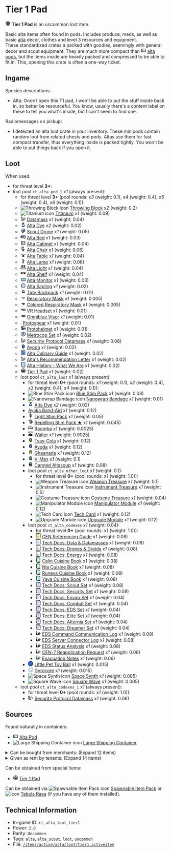 # Tier 1 Pad

<img src="https://raw.githubusercontent.com/Ceterai/Enternia/main/items/active/alta/loot/tier1.png" alt="Tier 1 Pad icon" loading="lazy" width="auto" height="16px"/> **Tier 1 Pad** is an uncommon loot item.

Basic alta items often found in pods. Includes produce, meds, as well as basic [alta](https://ceterai.github.io/MyEnternia/Wiki/Tags/Alta) decor, clothes and level 3 resources and equipment.  
These standardized crates a packed with goodies, seemingly with general decor and scout equipment. They are much more compact than <img src="https://raw.githubusercontent.com/Ceterai/Enternia/main/objects/alta/city/pod/icon.png" alt="Alta Pod icon" loading="lazy" width="auto" height="16px"/> [alta pods](https://ceterai.github.io/MyEnternia/Wiki/AltaPod), but the items inside are heavily packed and compressed to be able to fit in. This, opening this crate is often a one-way ticket.

## Ingame

Species descriptions:

- Alta: Once I open this T1 pad, I won't be able to put the stuff inside back in, so better be resourceful. You know, usually there's a content label on these to tell you what's inside, but I can't seem to find one.

Radiomessages on pickup:

- I detected an alta loot crate in your inventory. These minipods contain random loot from related chests and pods. Altas use them for fast compact transfer, thus everything inside is packed tightly. You won't be able to put things back if you open it.

## Loot

When used:

- for threat level **3+**:
- loot pool `ct_alta_pod_1` x*1* (always present):
  - for threat level **3+** (pool rounds: x*3* (weight: 0.1), x*4* (weight: 0.4), x*5* (weight: 0.4), x*6* (weight: 0.1)):
  - <img src="https://starbounder.org/mediawiki/images/d/d3/Throwing_Block.png" alt="Throwing Block icon" loading="lazy" width="10px" height="10px"/> [Throwing Block](https://starbounder.org/Throwing_Block) x*2* (weight: 0.2)
  - <img src="https://starbounder.org/mediawiki/images/3/34/Titanium_Ore.png" alt="Titanium icon" loading="lazy" width="16px" height="16px"/> [Titanium](https://starbounder.org/Titanium_Ore) x*1* (weight: 0.09)
  - <img src="https://raw.githubusercontent.com/Ceterai/Enternia/main/items/generic/crafting/alta/datamass.png" alt="Datamass icon" loading="lazy" width="auto" height="16px"/> [Datamass](https://ceterai.github.io/MyEnternia/Wiki/Datamass) x*1* (weight: 0.04)
  - <img src="https://raw.githubusercontent.com/Ceterai/Enternia/main/items/generic/dyes/alta/ct_alta_dye.png" alt="Alta Dye icon" loading="lazy" width="auto" height="16px"/> [Alta Dye](https://ceterai.github.io/MyEnternia/Wiki/AltaDye) x*2* (weight: 0.02)
  - <img src="https://raw.githubusercontent.com/Ceterai/Enternia/main/items/active/alta/spawners/drones/scout.png" alt="Scout Drone icon" loading="lazy" width="auto" height="16px"/> [Scout Drone](https://ceterai.github.io/MyEnternia/Wiki/ScoutDrone) x*1* (weight: 0.05)
  - <img src="https://raw.githubusercontent.com/Ceterai/Enternia/main/objects/alta/basic/bed/icon.png" alt="Alta Bed icon" loading="lazy" width="auto" height="16px"/> [Alta Bed](https://ceterai.github.io/MyEnternia/Wiki/AltaBed) x*1* (weight: 0.03)
  - <img src="https://raw.githubusercontent.com/Ceterai/Enternia/main/objects/alta/basic/cabinet/icon.png" alt="Alta Cabinet icon" loading="lazy" width="auto" height="16px"/> [Alta Cabinet](https://ceterai.github.io/MyEnternia/Wiki/AltaCabinet) x*1* (weight: 0.04)
  - <img src="https://raw.githubusercontent.com/Ceterai/Enternia/main/objects/alta/basic/chair/icon.png" alt="Alta Chair icon" loading="lazy" width="auto" height="16px"/> [Alta Chair](https://ceterai.github.io/MyEnternia/Wiki/AltaChair) x*1* (weight: 0.06)
  - <img src="https://raw.githubusercontent.com/Ceterai/Enternia/main/objects/alta/basic/table/icon.png" alt="Alta Table icon" loading="lazy" width="auto" height="16px"/> [Alta Table](https://ceterai.github.io/MyEnternia/Wiki/AltaTable) x*1* (weight: 0.04)
  - <img src="https://raw.githubusercontent.com/Ceterai/Enternia/main/objects/alta/basic/lamp/icon.png" alt="Alta Lamp icon" loading="lazy" width="auto" height="16px"/> [Alta Lamp](https://ceterai.github.io/MyEnternia/Wiki/AltaLamp) x*1* (weight: 0.06)
  - <img src="https://raw.githubusercontent.com/Ceterai/Enternia/main/objects/alta/basic/light/icon.png" alt="Alta Light icon" loading="lazy" width="auto" height="16px"/> [Alta Light](https://ceterai.github.io/MyEnternia/Wiki/AltaLight) x*1* (weight: 0.04)
  - <img src="https://raw.githubusercontent.com/Ceterai/Enternia/main/objects/alta/basic/shelf/icon.png" alt="Alta Shelf icon" loading="lazy" width="auto" height="16px"/> [Alta Shelf](https://ceterai.github.io/MyEnternia/Wiki/AltaShelf) x*1* (weight: 0.04)
  - <img src="https://raw.githubusercontent.com/Ceterai/Enternia/main/objects/alta/basic/monitor/icon.png" alt="Alta Monitor icon" loading="lazy" width="auto" height="16px"/> [Alta Monitor](https://ceterai.github.io/MyEnternia/Wiki/AltaMonitor) x*1* (weight: 0.03)
  - <img src="https://raw.githubusercontent.com/Ceterai/Enternia/main/objects/alta/city/sapling/icon.png" alt="Alta Sapling icon" loading="lazy" width="auto" height="16px"/> [Alta Sapling](https://ceterai.github.io/MyEnternia/Wiki/AltaSapling) x*1* (weight: 0.02)
  - <img src="https://raw.githubusercontent.com/Ceterai/Enternia/main/items/armors/alta/other/backpack/icon.png" alt="Tidy Backpack icon" loading="lazy" width="auto" height="16px"/> [Tidy Backpack](https://ceterai.github.io/MyEnternia/Wiki/TidyBackpack) x*1* (weight: 0.01)
  - <img src="https://raw.githubusercontent.com/Ceterai/Enternia/main/items/armors/alta/other/respiratory_mask/icon.png" alt="Respiratory Mask icon" loading="lazy" width="auto" height="16px"/> [Respiratory Mask](https://ceterai.github.io/MyEnternia/Wiki/RespiratoryMask) x*1* (weight: 0.005)
  - <img src="https://raw.githubusercontent.com/Ceterai/Enternia/main/items/armors/alta/other/respiratory_mask_colorful/icon.png" alt="Colored Respiratory Mask icon" loading="lazy" width="auto" height="16px"/> [Colored Respiratory Mask](https://ceterai.github.io/MyEnternia/Wiki/ColoredRespiratoryMask) x*1* (weight: 0.005)
  - <img src="https://raw.githubusercontent.com/Ceterai/Enternia/main/items/armors/alta/other/vr_headset/icon.png" alt="VR Headset icon" loading="lazy" width="auto" height="16px"/> [VR Headset](https://ceterai.github.io/MyEnternia/Wiki/VRHeadset) x*1* (weight: 0.01)
  - <img src="https://raw.githubusercontent.com/Ceterai/Enternia/main/items/armors/alta/other/visor/icon.png" alt="Omniblue Visor icon" loading="lazy" width="auto" height="16px"/> [Omniblue Visor](https://ceterai.github.io/MyEnternia/Wiki/OmniblueVisor) x*1* (weight: 0.01)
  - <img src="https://raw.githubusercontent.com/Ceterai/Enternia/main/items/active/weapons/melee/alta/spear/ct_protospear.png" alt="Protospear icon" loading="lazy" width="auto" height="16px"/> [Protospear](https://ceterai.github.io/MyEnternia/Wiki/Protospear) x*1* (weight: 0.01)
  - <img src="https://raw.githubusercontent.com/Ceterai/Enternia/main/items/armors/alta/tier4/proto/helmet/icon.png" alt="Protohelmet icon" loading="lazy" width="auto" height="16px"/> [Protohelmet](https://ceterai.github.io/MyEnternia/Wiki/Protohelmet) x*1* (weight: 0.01)
  - <img src="https://raw.githubusercontent.com/Ceterai/Enternia/main/items/active/alta/sets/metrocop.png" alt="Metrocop Set icon" loading="lazy" width="auto" height="16px"/> [Metrocop Set](https://ceterai.github.io/MyEnternia/Wiki/MetrocopSet) x*1* (weight: 0.02)
  - <img src="https://raw.githubusercontent.com/Ceterai/Enternia/main/items/generic/crafting/alta/datamass.png" alt="Security Protocol Datamass icon" loading="lazy" width="auto" height="16px"/> [Security Protocol Datamass](https://ceterai.github.io/MyEnternia/Wiki/SecurityProtocolDatamass) x*1* (weight: 0.06)
  - <img src="https://raw.githubusercontent.com/Ceterai/Enternia/main/items/generic/food/shop/drinks/ct_aya_soda.png" alt="Ayoda icon" loading="lazy" width="auto" height="16px"/> [Ayoda](https://ceterai.github.io/MyEnternia/Wiki/Ayoda) x*1* (weight: 0.02)
  - <img src="https://raw.githubusercontent.com/Ceterai/Enternia/main/codex/alta/ebook/security.png" alt="Alta Culinary Guide icon" loading="lazy" width="auto" height="16px"/> [Alta Culinary Guide](https://ceterai.github.io/MyEnternia/Wiki/AltaCulinaryGuide) x*1* (weight: 0.02)
  - <img src="https://raw.githubusercontent.com/Ceterai/Enternia/main/items/generic/crafting/alta/datamass.png" alt="Alta's Recommendation Letter icon" loading="lazy" width="auto" height="16px"/> [Alta's Recommendation Letter](https://ceterai.github.io/MyEnternia/Wiki/Alta'sRecommendationLetter) x*1* (weight: 0.02)
  - <img src="https://raw.githubusercontent.com/Ceterai/Enternia/main/codex/alta/ebook/basic.png" alt="Alta History - What We Are icon" loading="lazy" width="auto" height="16px"/> [Alta History - What We Are](https://ceterai.github.io/MyEnternia/Wiki/AltaHistory-WhatWeAre) x*1* (weight: 0.02)
  - <img src="https://raw.githubusercontent.com/Ceterai/Enternia/main/items/active/alta/loot/tier1.png" alt="Tier 1 Pad icon" loading="lazy" width="auto" height="16px"/> [Tier 1 Pad](https://ceterai.github.io/MyEnternia/Wiki/Tier1Pad) x*1* (weight: 0.02)
  - loot pool `ct_alta_loot` x*1* (always present):
    - for threat level **0+** (pool rounds: x*1* (weight: 0.1), x*2* (weight: 0.4), x*3* (weight: 0.4), x*4* (weight: 0.1)):
    - <img src="https://starbounder.org/mediawiki/images/3/3a/Blue-Stim-Pack.png" alt="Blue Stim Pack icon" loading="lazy" width="7px" height="14px"/> [Blue Stim Pack](https://starbounder.org/Blue_Stim_Pack) x*1* (weight: 0.03)
    - <img src="https://starbounder.org/mediawiki/images/7/7c/Nanowrap_Bandage.png" alt="Nanowrap Bandage icon" loading="lazy" width="16px" height="10px"/> [Nanowrap Bandage](https://starbounder.org/Nanowrap_Bandage) x*1* (weight: 0.01)
    - <img src="https://raw.githubusercontent.com/Ceterai/Enternia/main/items/generic/dyes/alta/ct_alta_dye.png" alt="Alta Dye icon" loading="lazy" width="auto" height="16px"/> [Alta Dye](https://ceterai.github.io/MyEnternia/Wiki/AltaDye) x*2* (weight: 0.02)
    - [Ayaka Band-Aid](https://ceterai.github.io/MyEnternia/Wiki/AyakaBand-Aid) x*1* (weight: 0.12)
    - <img src="https://raw.githubusercontent.com/Ceterai/Enternia/main/items/generic/other/ct_hevikai_stim.png" alt="Light Stim Pack icon" loading="lazy" width="auto" height="16px"/> [Light Stim Pack](https://ceterai.github.io/MyEnternia/Wiki/LightStimPack) x*1* (weight: 0.05)
    - <img src="https://raw.githubusercontent.com/Ceterai/Enternia/main/items/generic/other/ct_catalyst.png" alt="Repelling Stim Pack ★ icon" loading="lazy" width="auto" height="16px"/> [Repelling Stim Pack ★](https://ceterai.github.io/MyEnternia/Wiki/RepellingStimPack) x*1* (weight: 0.045)
    - <img src="https://raw.githubusercontent.com/Ceterai/Enternia/main/items/active/alta/spawners/helpers/roomba.png" alt="Roomba icon" loading="lazy" width="auto" height="16px"/> [Roomba](https://ceterai.github.io/MyEnternia/Wiki/Roomba) x*1* (weight: 0.0025)
    - <img src="https://raw.githubusercontent.com/Ceterai/Enternia/main/items/active/alta/spawners/helpers/waiter.png" alt="Waiter icon" loading="lazy" width="auto" height="16px"/> [Waiter](https://ceterai.github.io/MyEnternia/Wiki/Waiter) x*1* (weight: 0.0025)
    - <img src="https://raw.githubusercontent.com/Ceterai/Enternia/main/items/generic/food/shop/drinks/ct_tsay_cola.png" alt="Tsay-Cola icon" loading="lazy" width="auto" height="16px"/> [Tsay-Cola](https://ceterai.github.io/MyEnternia/Wiki/Tsay-Cola) x*1* (weight: 0.12)
    - <img src="https://raw.githubusercontent.com/Ceterai/Enternia/main/items/generic/food/shop/drinks/ct_aya_soda.png" alt="Ayoda icon" loading="lazy" width="auto" height="16px"/> [Ayoda](https://ceterai.github.io/MyEnternia/Wiki/Ayoda) x*1* (weight: 0.12)
    - <img src="https://raw.githubusercontent.com/Ceterai/Enternia/main/items/generic/food/shop/drinks/ct_gheanade.png" alt="Gheanade icon" loading="lazy" width="auto" height="16px"/> [Gheanade](https://ceterai.github.io/MyEnternia/Wiki/Gheanade) x*1* (weight: 0.12)
    - <img src="https://raw.githubusercontent.com/Ceterai/Enternia/main/items/generic/food/shop/drinks/ct_vmax.png" alt="V-Max icon" loading="lazy" width="auto" height="16px"/> [V-Max](https://ceterai.github.io/MyEnternia/Wiki/V-Max) x*1* (weight: 0.1)
    - <img src="https://raw.githubusercontent.com/Ceterai/Enternia/main/items/generic/food/shop/ct_alta_soup_canned.png" alt="Canned Altasoup icon" loading="lazy" width="auto" height="16px"/> [Canned Altasoup](https://ceterai.github.io/MyEnternia/Wiki/CannedAltasoup) x*1* (weight: 0.08)
    - loot pool `ct_alta_other_loot` x*1* (weight: 0.1):
      - for threat level **0+** (pool rounds: x*1* (weight: 1.0)):
      - <img src="https://starbounder.org/mediawiki/images/2/20/Weapon_Chest.png" alt="Weapon Treasure icon" loading="lazy" width="18px" height="10.5px"/> [Weapon Treasure](https://starbounder.org/Treasure#Weapon) x*1* (weight: 0.1)
      - <img src="https://starbounder.org/mediawiki/images/6/67/Platinum_Drill.png" alt="Instrument Treasure icon" loading="lazy" width="24px" height="11.25px"/> [Instrument Treasure](https://starbounder.org/Tool_(treasure)) x*1* (weight: 0.5)
      - <img src="https://starbounder.org/mediawiki/images/9/93/Crystal_Backpack_Icon.png" alt="Costume Treasure icon" loading="lazy" width="16px" height="16px"/> [Costume Treasure](https://starbounder.org/Treasure#Costume) x*1* (weight: 0.04)
      - <img src="https://starbounder.org/mediawiki/images/6/68/Manipulator_Module.png" alt="Manipulator Module icon" loading="lazy" width="10px" height="16px"/> [Manipulator Module](https://starbounder.org/Manipulator_Module) x*1* (weight: 0.12)
      - <img src="https://starbounder.org/mediawiki/images/6/6f/Tech_Card.png" alt="Tech Card icon" loading="lazy" width="14px" height="10px"/> [Tech Card](https://starbounder.org/Tech_Card) x*1* (weight: 0.12)
      - <img src="https://starbounder.org/mediawiki/images/2/2e/Upgrade_Module.png" alt="Upgrade Module icon" loading="lazy" width="16px" height="15px"/> [Upgrade Module](https://starbounder.org/Upgrade_Module) x*1* (weight: 0.12)
    - loot pool `ct_alta_codexes` x*1* (weight: 0.04):
      - for threat level **0+** (pool rounds: x*1* (weight: 1.0)):
      - <img src="https://raw.githubusercontent.com/Ceterai/Enternia/main/codex/alta/paper/title.png" alt="CEN Referencing Guide icon" loading="lazy" width="auto" height="16px"/> [CEN Referencing Guide](https://ceterai.github.io/MyEnternia/Wiki/CENReferencingGuide) x*1* (weight: 0.08)
      - <img src="https://raw.githubusercontent.com/Ceterai/Enternia/main/codex/alta/paper/short.png" alt="Tech Docs: Data & Datamasses icon" loading="lazy" width="auto" height="16px"/> [Tech Docs: Data & Datamasses](https://ceterai.github.io/MyEnternia/Wiki/TechDocs-Data&Datamasses) x*1* (weight: 0.08)
      - <img src="https://raw.githubusercontent.com/Ceterai/Enternia/main/codex/alta/paper/short.png" alt="Tech Docs: Drones & Droids icon" loading="lazy" width="auto" height="16px"/> [Tech Docs: Drones & Droids](https://ceterai.github.io/MyEnternia/Wiki/TechDocs-Drones&Droids) x*1* (weight: 0.08)
      - <img src="https://raw.githubusercontent.com/Ceterai/Enternia/main/codex/alta/paper/short.png" alt="Tech Docs: Energy icon" loading="lazy" width="auto" height="16px"/> [Tech Docs: Energy](https://ceterai.github.io/MyEnternia/Wiki/TechDocs-Energy) x*1* (weight: 0.08)
      - <img src="https://raw.githubusercontent.com/Ceterai/Enternia/main/codex/alta/ebook/gyera.png" alt="Calin Cuisine Book icon" loading="lazy" width="auto" height="16px"/> [Calin Cuisine Book](https://ceterai.github.io/MyEnternia/Wiki/CalinCuisineBook) x*1* (weight: 0.08)
      - <img src="https://raw.githubusercontent.com/Ceterai/Enternia/main/codex/alta/ebook/gyera.png" alt="Nia Cuisine Book icon" loading="lazy" width="auto" height="16px"/> [Nia Cuisine Book](https://ceterai.github.io/MyEnternia/Wiki/NiaCuisineBook) x*1* (weight: 0.08)
      - <img src="https://raw.githubusercontent.com/Ceterai/Enternia/main/codex/alta/ebook/gyera.png" alt="Runeva Cuisine Book icon" loading="lazy" width="auto" height="16px"/> [Runeva Cuisine Book](https://ceterai.github.io/MyEnternia/Wiki/RunevaCuisineBook) x*1* (weight: 0.08)
      - <img src="https://raw.githubusercontent.com/Ceterai/Enternia/main/codex/alta/ebook/gyera.png" alt="Yava Cuisine Book icon" loading="lazy" width="auto" height="16px"/> [Yava Cuisine Book](https://ceterai.github.io/MyEnternia/Wiki/YavaCuisineBook) x*1* (weight: 0.08)
      - <img src="https://raw.githubusercontent.com/Ceterai/Enternia/main/codex/alta/paper/long.png" alt="Tech Docs: Scout Set icon" loading="lazy" width="auto" height="16px"/> [Tech Docs: Scout Set](https://ceterai.github.io/MyEnternia/Wiki/TechDocs-ScoutSet) x*1* (weight: 0.08)
      - <img src="https://raw.githubusercontent.com/Ceterai/Enternia/main/codex/alta/paper/long.png" alt="Tech Docs: Security Set icon" loading="lazy" width="auto" height="16px"/> [Tech Docs: Security Set](https://ceterai.github.io/MyEnternia/Wiki/TechDocs-SecuritySet) x*1* (weight: 0.08)
      - <img src="https://raw.githubusercontent.com/Ceterai/Enternia/main/codex/alta/paper/long.png" alt="Tech Docs: Enviro Set icon" loading="lazy" width="auto" height="16px"/> [Tech Docs: Enviro Set](https://ceterai.github.io/MyEnternia/Wiki/TechDocs-EnviroSet) x*1* (weight: 0.04)
      - <img src="https://raw.githubusercontent.com/Ceterai/Enternia/main/codex/alta/paper/long.png" alt="Tech Docs: Combat Set icon" loading="lazy" width="auto" height="16px"/> [Tech Docs: Combat Set](https://ceterai.github.io/MyEnternia/Wiki/TechDocs-CombatSet) x*1* (weight: 0.04)
      - <img src="https://raw.githubusercontent.com/Ceterai/Enternia/main/codex/alta/paper/long.png" alt="Tech Docs: EDS Set icon" loading="lazy" width="auto" height="16px"/> [Tech Docs: EDS Set](https://ceterai.github.io/MyEnternia/Wiki/TechDocs-EDSSet) x*1* (weight: 0.04)
      - <img src="https://raw.githubusercontent.com/Ceterai/Enternia/main/codex/alta/paper/long.png" alt="Tech Docs: Elite Set icon" loading="lazy" width="auto" height="16px"/> [Tech Docs: Elite Set](https://ceterai.github.io/MyEnternia/Wiki/TechDocs-EliteSet) x*1* (weight: 0.04)
      - <img src="https://raw.githubusercontent.com/Ceterai/Enternia/main/codex/alta/paper/long.png" alt="Tech Docs: Alternia Set icon" loading="lazy" width="auto" height="16px"/> [Tech Docs: Alternia Set](https://ceterai.github.io/MyEnternia/Wiki/TechDocs-AlterniaSet) x*1* (weight: 0.04)
      - <img src="https://raw.githubusercontent.com/Ceterai/Enternia/main/codex/alta/paper/long.png" alt="Tech Docs: Dreamer Set icon" loading="lazy" width="auto" height="16px"/> [Tech Docs: Dreamer Set](https://ceterai.github.io/MyEnternia/Wiki/TechDocs-DreamerSet) x*1* (weight: 0.04)
      - <img src="https://raw.githubusercontent.com/Ceterai/Enternia/main/codex/alta/datamass/eds.png" alt="EDS Command Communication Log icon" loading="lazy" width="auto" height="16px"/> [EDS Command Communication Log](https://ceterai.github.io/MyEnternia/Wiki/EDSCommandCommunicationLog) x*1* (weight: 0.08)
      - <img src="https://raw.githubusercontent.com/Ceterai/Enternia/main/codex/alta/datamass/eds.png" alt="EDS Server Connector Log icon" loading="lazy" width="auto" height="16px"/> [EDS Server Connector Log](https://ceterai.github.io/MyEnternia/Wiki/EDSServerConnectorLog) x*1* (weight: 0.08)
      - <img src="https://raw.githubusercontent.com/Ceterai/Enternia/main/codex/alta/datamass/eds.png" alt="EDS Status Analysis icon" loading="lazy" width="auto" height="16px"/> [EDS Status Analysis](https://ceterai.github.io/MyEnternia/Wiki/EDSStatusAnalysis) x*1* (weight: 0.08)
      - <img src="https://raw.githubusercontent.com/Ceterai/Enternia/main/codex/alta/datamass/plasma.png" alt="CEN-7 Reapplication Request icon" loading="lazy" width="auto" height="16px"/> [CEN-7 Reapplication Request](https://ceterai.github.io/MyEnternia/Wiki/CEN-7ReapplicationRequest) x*1* (weight: 0.06)
      - <img src="https://raw.githubusercontent.com/Ceterai/Enternia/main/codex/alta/datamass/impulse.png" alt="Evacuation Notes icon" loading="lazy" width="auto" height="16px"/> [Evacuation Notes](https://ceterai.github.io/MyEnternia/Wiki/EvacuationNotes) x*1* (weight: 0.06)
    - <img src="https://raw.githubusercontent.com/Ceterai/Enternia/main/items/throwables/toys/ct_alta_toy_pet_ball.png" alt="Little Pet Toy Ball icon" loading="lazy" width="auto" height="16px"/> [Little Pet Toy Ball](https://ceterai.github.io/MyEnternia/Wiki/LittlePetToyBall) x*1* (weight: 0.015)
    - <img src="https://raw.githubusercontent.com/Ceterai/Enternia/main/items/throwables/ct_alta_testing_ball.png" alt="Gyrocore icon" loading="lazy" width="auto" height="16px"/> [Gyrocore](https://ceterai.github.io/MyEnternia/Wiki/Gyrocore) x*1* (weight: 0.015)
    - <img src="https://starbounder.org/mediawiki/images/5/5c/Space_Synth.png" alt="Space Synth icon" loading="lazy" width="18px" height="15px"/> [Space Synth](https://starbounder.org/Space_Synth) x*1* (weight: 0.005)
    - <img src="https://starbounder.org/mediawiki/images/1/1b/Square_Wave.png" alt="Square Wave icon" loading="lazy" width="18px" height="15px"/> [Square Wave](https://starbounder.org/Square_Wave) x*1* (weight: 0.005)
  - loot pool `ct_alta_codexes_1` x*1* (always present):
    - for threat level **0+** (pool rounds: x*1* (weight: 1.0)):
    - <img src="https://raw.githubusercontent.com/Ceterai/Enternia/main/items/generic/crafting/alta/datamass.png" alt="Security Protocol Datamass icon" loading="lazy" width="auto" height="16px"/> [Security Protocol Datamass](https://ceterai.github.io/MyEnternia/Wiki/SecurityProtocolDatamass) x*1* (weight: 0.06)

## Sources

Found naturally in containers:

- <img src="https://raw.githubusercontent.com/Ceterai/Enternia/main/objects/alta/city/pod/icon.png" alt="Alta Pod icon" loading="lazy" width="auto" height="16px"/> [Alta Pod](https://ceterai.github.io/MyEnternia/Wiki/AltaPod)
- <img src="https://starbounder.org/mediawiki/images/e/e4/Large_Shipping_Container.png" alt="Large Shipping Container icon" loading="lazy" width="30px" height="12px"/> [Large Shipping Container](https://starbounder.org/Large_Shipping_Container)

<details markdown="1"><summary>Can be bought from merchants: (Expand 12 items)</summary>

- [A.R.C.O. Archiver](https://ceterai.github.io/MyEnternia/Wiki/A.R.C.O.Archiver)
- [Alta Archiver](https://ceterai.github.io/MyEnternia/Wiki/AltaArchiver)
- [Alta Cargo Agent](https://ceterai.github.io/MyEnternia/Wiki/AltaCargoAgent)
- [Alta Lab Archiver](https://ceterai.github.io/MyEnternia/Wiki/AltaLabArchiver)
- [Alta Merchant](https://ceterai.github.io/MyEnternia/Wiki/AltaMerchant)
- [Ceterai Archiver](https://ceterai.github.io/MyEnternia/Wiki/CeteraiArchiver)
- [EDS Archiver](https://ceterai.github.io/MyEnternia/Wiki/EDSArchiver)
- [Ghearun Archiver](https://ceterai.github.io/MyEnternia/Wiki/GhearunArchiver)
- [Hevika Archiver](https://ceterai.github.io/MyEnternia/Wiki/HevikaArchiver)
- [MKI Archiver](https://ceterai.github.io/MyEnternia/Wiki/MKIArchiver)
- [Neiteru Archiver](https://ceterai.github.io/MyEnternia/Wiki/NeiteruArchiver)
- [Tserera Archiver](https://ceterai.github.io/MyEnternia/Wiki/TsereraArchiver)

</details>

<details markdown="1"><summary>Given as rent by tenants: (Expand 14 items)</summary>

- [Alta Agent](https://ceterai.github.io/MyEnternia/Wiki/AltaAgent)
- [Alta Cargo Agent](https://ceterai.github.io/MyEnternia/Wiki/AltaCargoAgent)
- [Alta Engineer](https://ceterai.github.io/MyEnternia/Wiki/AltaEngineer)
- [Alta Explorer](https://ceterai.github.io/MyEnternia/Wiki/AltaExplorer)
- [Alta from a Capital](https://ceterai.github.io/MyEnternia/Wiki/AltafromaCapital)
- [Alta Huntress](https://ceterai.github.io/MyEnternia/Wiki/AltaHuntress)
- [Alta NPC](https://ceterai.github.io/MyEnternia/Wiki/AltaNPC)
- [Alta Protectorate Student](https://ceterai.github.io/MyEnternia/Wiki/AltaProtectorateStudent)
- [Alta Shadow Gardener](https://ceterai.github.io/MyEnternia/Wiki/AltaShadowGardener)
- [Alta Snow Girl](https://ceterai.github.io/MyEnternia/Wiki/AltaSnowGirl)
- [Alta Social Worker](https://ceterai.github.io/MyEnternia/Wiki/AltaSocialWorker)
- [Alta Stone Gardener](https://ceterai.github.io/MyEnternia/Wiki/AltaStoneGardener)
- [Alta Traveller](https://ceterai.github.io/MyEnternia/Wiki/AltaTraveller)
- [Alta Warm Girl](https://ceterai.github.io/MyEnternia/Wiki/AltaWarmGirl)

</details>

Can be obtained from special items:

- <img src="https://raw.githubusercontent.com/Ceterai/Enternia/main/items/active/alta/loot/tier1.png" alt="Tier 1 Pad icon" loading="lazy" width="auto" height="16px"/> [Tier 1 Pad](https://ceterai.github.io/MyEnternia/Wiki/Tier1Pad)

Can be obtained via <img src="https://raw.githubusercontent.com/Silverfeelin/Starbound-SpawnableItemPack/master/interface/sip/iconSmall.png" alt="Spawnable Item Pack icon" width="18" height="14"/> [Spawnable Item Pack](https://steamcommunity.com/sharedfiles/filedetails/?id=733665104) or <img src="https://steamuserimages-a.akamaihd.net/ugc/263843960696222713/3EC9A7C005541F7D577EBCB8C5736B4EFC9973D6/" alt="icon" width="8" height="12"/> [Tabula Rasa](https://community.playstarbound.com/resources/the-tabula-rasa.3222/) (if you have any of them installed).

## Technical Information

- In-game ID: `ct_alta_loot_tier1`
- Power: `2.0`
- Rarity: `Uncommon`
- Tags: [`alta`](https://ceterai.github.io/MyEnternia/Wiki/Tags/Alta), [`alta_scout`](https://ceterai.github.io/MyEnternia/Wiki/Tags/AltaScout), [`loot`](https://ceterai.github.io/MyEnternia/Wiki/Tags/Loot), [`uncommon`](https://ceterai.github.io/MyEnternia/Wiki/Tags/Uncommon)
- File: [`/items/active/alta/loot/tier1.activeitem`](https://github.com/Ceterai/Enternia/blob/main/items/active/alta/loot/tier1.activeitem)
